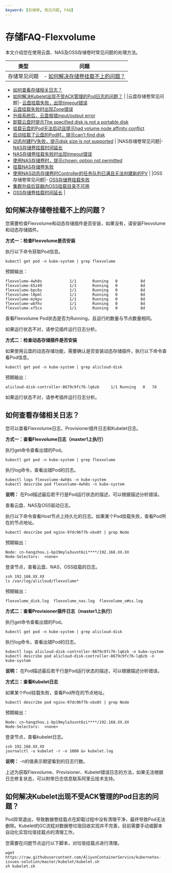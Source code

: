 ```yaml
---
keyword: [存储卷, 常见问题, FAQ]
---
```


# 存储FAQ-Flexvolume

本文介绍您在使用云盘、NAS及OSS存储卷时常见问题的处理方法。

|类型|问题|
|--|--|
|存储常见问题|-   [如何解决存储卷挂载不上的问题？](#section_dpb_h3t_h2b)
-   [如何查看存储相关日志？](#section_wrg_q3t_h2b)
-   [如何解决Kubelet出现不受ACK管理的Pod日志的问题？](#section_u3t_r77_ctv) |
|云盘存储卷常见问题|-   [云盘挂载失败，出现timeout错误](/intl.zh-CN/Kubernetes集群用户指南/存储-Flexvolume/云盘存储卷/云盘存储卷FAQ.md)
-   [云盘挂载失败时出现Zone错误](/intl.zh-CN/Kubernetes集群用户指南/存储-Flexvolume/云盘存储卷/云盘存储卷FAQ.md)
-   [升级系统后，云盘报错input/output error](/intl.zh-CN/Kubernetes集群用户指南/存储-Flexvolume/云盘存储卷/云盘存储卷FAQ.md)
-   [卸载云盘时提示The specified disk is not a portable disk](/intl.zh-CN/Kubernetes集群用户指南/存储-Flexvolume/云盘存储卷/云盘存储卷FAQ.md)
-   [挂载云盘的Pod无法启动且提示had volume node affinity conflict](/intl.zh-CN/Kubernetes集群用户指南/存储-Flexvolume/云盘存储卷/云盘存储卷FAQ.md)
-   [启动挂载了云盘的Pod时，提示can't find disk](/intl.zh-CN/Kubernetes集群用户指南/存储-Flexvolume/云盘存储卷/云盘存储卷FAQ.md)
-   [动态创建PV失败，提示disk size is not supported](/intl.zh-CN/Kubernetes集群用户指南/存储-Flexvolume/云盘存储卷/云盘存储卷FAQ.md) |
|NAS存储卷常见问题|-   [NAS存储卷挂载时间延长](/intl.zh-CN/Kubernetes集群用户指南/存储-Flexvolume/NAS存储卷/NAS存储卷FAQ.md)
-   [NAS存储卷挂载失败时出现timeout错误](/intl.zh-CN/Kubernetes集群用户指南/存储-Flexvolume/NAS存储卷/NAS存储卷FAQ.md)
-   [使用NAS存储卷时，提示chown: option not permitted](/intl.zh-CN/Kubernetes集群用户指南/存储-Flexvolume/NAS存储卷/NAS存储卷FAQ.md)
-   [挂载NAS存储卷失败](/intl.zh-CN/Kubernetes集群用户指南/存储-Flexvolume/NAS存储卷/NAS存储卷FAQ.md)
-   [使用NAS动态存储卷时Controller的任务队列已满且无法创建新的PV](/intl.zh-CN/Kubernetes集群用户指南/存储-Flexvolume/NAS存储卷/NAS存储卷FAQ.md) |
|OSS存储卷常见问题|-   [OSS存储卷挂载失败](/intl.zh-CN/Kubernetes集群用户指南/存储-Flexvolume/OSS存储卷/OSS存储卷FAQ.md)
-   [集群升级后容器内OSS挂载目录不可用](/intl.zh-CN/Kubernetes集群用户指南/存储-Flexvolume/OSS存储卷/OSS存储卷FAQ.md)
-   [OSS存储卷挂载时间延长](/intl.zh-CN/Kubernetes集群用户指南/存储-Flexvolume/OSS存储卷/OSS存储卷FAQ.md) |

## 如何解决存储卷挂载不上的问题？

您需要检查Flexvolume和动态存储插件是否安装，如果没有，请安装Flexvolume和动态存储插件。

**方式一：检查Flexvolume是否安装**

执行以下命令获取Pod信息。

```
kubectl get pod -n kube-system | grep flexvolume
```

预期输出：

```
flexvolume-4wh8s            1/1       Running   0          8d
flexvolume-65z49            1/1       Running   0          8d
flexvolume-bpc6s            1/1       Running   0          8d
flexvolume-l8pml            1/1       Running   0          8d
flexvolume-mzkpv            1/1       Running   0          8d
flexvolume-wbfhv            1/1       Running   0          8d
flexvolume-xf5cs            1/1       Running   0          8d   
```

查看Flexvolume Pod状态是否为Running，且运行的数量与节点数量相同。

如果运行状态不对，请参见插件运行日志分析。

**方式二：检查动态存储插件是否安装**

如果使用云盘的动态存储功能，需要确认是否安装动态存储插件，执行以下命令查看Pod信息。

```
kubectl get pod -n kube-system | grep alicloud-disk
```

预期输出：

```
alicloud-disk-controller-8679c9fc76-lq6zb     1/1 Running   0   7d           
```

如果运行状态不对，请参考插件运行日志分析。

## 如何查看存储相关日志？

您可以查看Flexvolume日志、Provisioner插件日志和Kubelet日志。

**方式一：查看Flexvolume日志（master1上执行）**

执行get命令查看出错的Pod。

```
kubectl get pod -n kube-system | grep flexvolume
```

执行log命令，查看出错Pod的日志。

```
kubectl logs flexvolume-4wh8s -n kube-system
kubectl describe pod flexvolume-4wh8s -n kube-system
```

**说明：** 在Pod描述最后若干行是Pod运行状态的描述，可以根据描述分析错误。

查看云盘、NAS及OSS驱动日志。

执行以下命令查看Host节点上持久化的日志。如果某个Pod挂载失败，查看Pod所在的节点地址。

```
kubectl describe pod nginx-97dc96f7b-xbx8t | grep Node
```

预期输出：

```
Node: cn-hangzhou.i-bp19myla3uvnt6zi****/192.168.XX.XX
Node-Selectors:  <none>
```

登录节点，查看云盘、NAS、OSS挂载的日志。

```
ssh 192.168.XX.XX
ls /var/log/alicloud/flexvolume*
```

预期输出：

```
flexvolume_disk.log  flexvolume_nas.log  flexvolume_o#ss.log
```

**方式二：查看Provisioner插件日志（master1上执行）**

执行get命令查看出错的Pod。

```
kubectl get pod -n kube-system | grep alicloud-disk
```

执行log命令，查看出错Pod的日志。

```
kubectl logs alicloud-disk-controller-8679c9fc76-lq6zb -n kube-system
kubectl describe pod alicloud-disk-controller-8679c9fc76-lq6zb -n kube-system
```

**说明：** 在Pod描述最后若干行是Pod运行状态的描述，可以根据描述分析错误。

**方式三：查看Kubelet日志**

如果某个Pod挂载失败，查看Pod所在的节点地址。

```
kubectl describe pod nginx-97dc96f7b-xbx8t | grep Node
```

预期输出：

```
Node: cn-hangzhou.i-bp19myla3uvnt6zi****/192.168.XX.XX
Node-Selectors:  <none>
```

登录节点，查看kubelet日志。

```
ssh 192.168.XX.XX
journalctl -u kubelet -r -n 1000 &> kubelet.log
```

**说明：** -n的值表示期望看到的日志行数。

上述为获取Flexvolume、Provisioner、Kubelet错误日志的方法，如果无法根据日志修复状态，可以附带日志信息联系阿里云技术支持。

## 如何解决Kubelet出现不受ACK管理的Pod日志的问题？

Pod异常退出，导致数据卷挂载点在卸载过程中没有清理干净，最终导致Pod无法删除。Kubelet的GC流程对数据卷垃圾回收实现并不完善，目前需要手动或脚本自动化实现垃圾挂载点的清理工作。

您需要在问题节点运行以下脚本，对垃圾挂载点进行清理。

```
wget https://raw.githubusercontent.com/AliyunContainerService/kubernetes-issues-solution/master/kubelet/kubelet.sh
sh kubelet.sh
```

